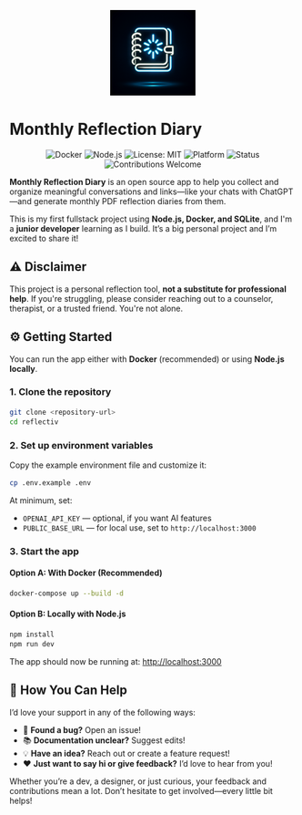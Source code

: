 <p align="center">
   <img width="150px" src="https://raw.githubusercontent.com/giacomo-folli/reflectiv/refs/heads/main/static/generated-icon.png" />
</p>

# Monthly Reflection Diary

<p align="center">
  <img src="https://img.shields.io/badge/docker-ready-blue?logo=docker" alt="Docker" />
  <img src="https://img.shields.io/badge/node.js-18.x-brightgreen?logo=node.js" alt="Node.js" />
  <img src="https://img.shields.io/badge/license-MIT-yellow.svg" alt="License: MIT" />
  <img src="https://img.shields.io/badge/platform-docker%20%7C%20node.js-lightgrey" alt="Platform" />
  <img src="https://img.shields.io/badge/status-beta-orange" alt="Status" />
  <img src="https://img.shields.io/badge/contributions-welcome-brightgreen" alt="Contributions Welcome" />
</p>


**Monthly Reflection Diary** is an open source app to help you collect and organize meaningful conversations and links—like your chats with ChatGPT—and generate monthly PDF reflection diaries from them.

This is my first fullstack project using **Node.js, Docker, and SQLite**, and I'm a **junior developer** learning as I build. It’s a big personal project and I’m excited to share it!

## ⚠️ Disclaimer

This project is a personal reflection tool, **not a substitute for professional help**. If you're struggling, please consider reaching out to a counselor, therapist, or a trusted friend. You're not alone.

## ⚙️ Getting Started

You can run the app either with **Docker** (recommended) or using **Node.js locally**.

### 1. Clone the repository

```bash
git clone <repository-url>
cd reflectiv
```

### 2. Set up environment variables

Copy the example environment file and customize it:

```bash
cp .env.example .env
```

At minimum, set:

- `OPENAI_API_KEY` — optional, if you want AI features
- `PUBLIC_BASE_URL` — for local use, set to `http://localhost:3000`

### 3. Start the app

#### Option A: With Docker (Recommended)

```bash
docker-compose up --build -d
```

#### Option B: Locally with Node.js

```bash
npm install
npm run dev
```

The app should now be running at: [http://localhost:3000](http://localhost:3000)

## 🙏 How You Can Help

I’d love your support in any of the following ways:

- 🐛 **Found a bug?** Open an issue!
- 📚 **Documentation unclear?** Suggest edits!
- 💡 **Have an idea?** Reach out or create a feature request!
- ❤️ **Just want to say hi or give feedback?** I’d love to hear from you!

Whether you’re a dev, a designer, or just curious, your feedback and contributions mean a lot. Don’t hesitate to get involved—every little bit helps!

